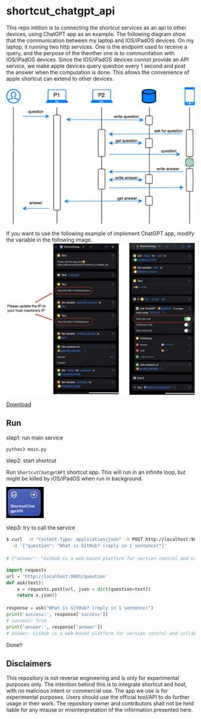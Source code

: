 # shortcut_chatgpt_api

This repo intition is to connecting the shortcut services as an api to other devices, using ChatGPT app as an example. The following diagram show that the communication between my laptop and IOS/iPadOS devices. On my laptop, it running two http services. One is the endpoint used to receive a query, and the perpose of the theother one is to communitation with IOS/iPadOS devices. Since the IOS/iPadOS devices connot provide an API service, we make apple devices query question every 1 second and post the answer when the computation is done. This allows the convenience of apple shortcut can extend to other devices.

![image](docs/dia.jpg)

If you want to use the following example of implement ChatGPT app, modify the variable in the following image.
![image](docs/shortcut.jpg)

[Download](https://www.icloud.com/shortcuts/9e17a4606a404cad895394dfb10ebc4d)

## Run

step1: run main service
```bash
python3 main.py
```

step2: start shortcut

Run `ShortcutChatgptAPI` shortcut app. This will run in an infinite loop, but might be killed by iOS/iPadOS when run in background.

<img src="docs/run.jpg" width="100">

step3: try to call the service
```bash
$ curl  -H "Content-Type: application/json" -X POST http://localhost:9001/question \
  -d '{"question": "What is GitHub? (reply in 1 sentence)"}'
  
# {"answer": "GitHub is a web-based platform for version control and collaboration that allows developers to host, manage, and share their code repositories.", "success": true}
```

```python
import requests
url = 'http://localhost:9001/question'
def ask(text):
    x = requests.post(url, json = dict(question=text))
    return x.json()

response = ask("What is GitHub? (reply in 1 sentence)")
print('success:', response['success'])
# success: True
print('answer:', response['answer'])
# answer: GitHub is a web-based platform for version control and collaboration that allows developers to store, manage, and share their code repositories.
```

Done!!

## Disclaimers
This repository is not reverse engineering and is only for experimental purposes only. The intention behind this is to integrate shortcut and host, with no malicious intent or commercial use. The app we use is for experimental purposes. Users should use the official tool/API to do further usage in their work. The repository owner and contributors shall not be held liable for any misuse or misinterpretation of the information presented here. 

